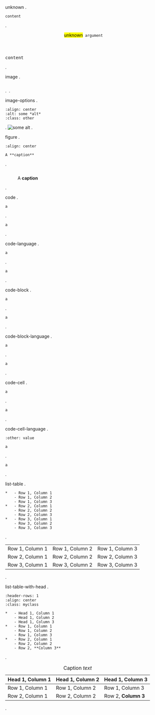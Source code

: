 unknown
.
```{unknown} argument
content
```
.
<aside class="directive-unhandled">
<header><mark>unknown</mark><code> argument</code></header>
<pre>content
</pre></aside>
.

image
.
```{image} https://via.placeholder.com/150
```
.
<img src="https://via.placeholder.com/150" alt="">
.

image-options
.
```{image} https://via.placeholder.com/150
:align: center
:alt: some *alt*
:class: other
```
.
<img src="https://via.placeholder.com/150" alt="some alt" class="align-center other">
.

figure
.
```{figure} https://via.placeholder.com/150
:align: center

A **caption**
```
.
<figure class="align-center"><img src="https://via.placeholder.com/150" alt="" class="align-center"><figcaption><p>A <strong>caption</strong></p>
</figcaption></figure>
.

code
.
```{code}
a
```
.
<pre><code>a
</code></pre>
.

code-language
.
```{code} python
a
```
.
<pre><code class="language-python">a
</code></pre>
.

code-block
.
```{code-block}
a
```
.
<pre><code>a
</code></pre>
.

code-block-language
.
```{code-block} python
a
```
.
<pre><code class="language-python">a
</code></pre>
.

code-cell
.
```{code-cell}
a
```
.
<pre><code>a
</code></pre>
.

code-cell-language
.
```{code-cell} python
:other: value

a
```
.
<pre><code class="language-python">a
</code></pre>
.

list-table
.
```{list-table}
*   - Row 1, Column 1
    - Row 1, Column 2
    - Row 1, Column 3
*   - Row 2, Column 1
    - Row 2, Column 2
    - Row 2, Column 3
*   - Row 3, Column 1
    - Row 3, Column 2
    - Row 3, Column 3
```
.
<table><tbody><tr><td>Row 1, Column 1</td><td>Row 1, Column 2</td><td>Row 1, Column 3</td></tr><tr><td>Row 2, Column 1</td><td>Row 2, Column 2</td><td>Row 2, Column 3</td></tr><tr><td>Row 3, Column 1</td><td>Row 3, Column 2</td><td>Row 3, Column 3</td></tr></tbody></table>
.

list-table-with-head
.
```{list-table}  Caption *text*
:header-rows: 1
:align: center
:class: myclass

*   - Head 1, Column 1
    - Head 1, Column 2
    - Head 1, Column 3
*   - Row 1, Column 1
    - Row 1, Column 2
    - Row 1, Column 3
*   - Row 2, Column 1
    - Row 2, Column 2
    - Row 2, **Column 3**
```
.
<table class="align-center myclass"><caption>Caption <em>text</em></caption><thead><tr><th>Head 1, Column 1</th><th>Head 1, Column 2</th><th>Head 1, Column 3</th></tr></thead><tbody><tr><td>Row 1, Column 1</td><td>Row 1, Column 2</td><td>Row 1, Column 3</td></tr><tr><td>Row 2, Column 1</td><td>Row 2, Column 2</td><td>Row 2, <strong>Column 3</strong></td></tr></tbody></table>
.
